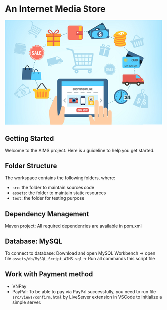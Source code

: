 #  An Internet Media Store
<p align="center">
  <img src="assets/images/aims_cover_image.png" />
</p>

## Getting Started

Welcome to the AIMS project. Here is a guideline to help you get started.

## Folder Structure

The workspace contains the following folders, where:

- `src`: the folder to maintain sources code
- `assets`: the folder to maintain static resources
- `test`: the folder for testing purpose

## Dependency Management
Maven project: All required dependencies are available in pom.xml

## Database: MySQL 
To connect to database: Download and open MySQL Workbench -> open file `assets/db/MySQL_Script_AIMS.sql` -> Run all commands
this script file

## Work with Payment method
- VNPay
- PayPal: To be able to pay via PayPal successfully, you need to run file `src/views/confirm.html` by LiveServer extension
in VSCode to initialize a simple server. 
